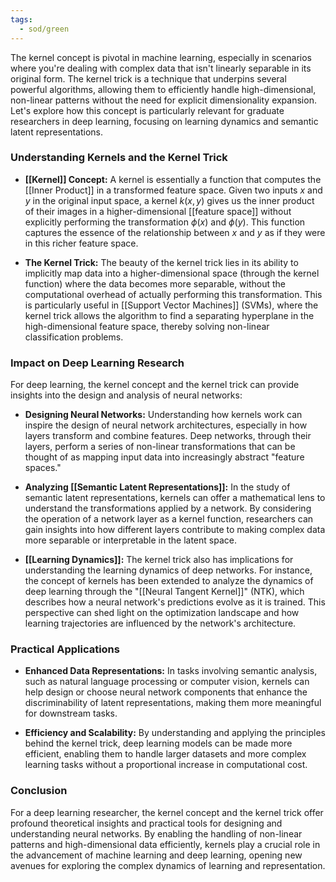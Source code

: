 ```yaml
---
tags:
  - sod/green
---
```


The kernel concept is pivotal in machine learning, especially in scenarios where you're dealing with complex data that isn't linearly separable in its original form. The kernel trick is a technique that underpins several powerful algorithms, allowing them to efficiently handle high-dimensional, non-linear patterns without the need for explicit dimensionality expansion. Let's explore how this concept is particularly relevant for graduate researchers in deep learning, focusing on learning dynamics and semantic latent representations.

### Understanding Kernels and the Kernel Trick

- **[[Kernel]] Concept:** A kernel is essentially a function that computes the [[Inner Product]] in a transformed feature space. Given two inputs $x$ and $y$ in the original input space, a kernel $k(x, y)$ gives us the inner product of their images in a higher-dimensional [[feature space]] without explicitly performing the transformation $\phi(x)$ and $\phi(y)$. This function captures the essence of the relationship between $x$ and $y$ as if they were in this richer feature space.

- **The Kernel Trick:** The beauty of the kernel trick lies in its ability to implicitly map data into a higher-dimensional space (through the kernel function) where the data becomes more separable, without the computational overhead of actually performing this transformation. This is particularly useful in [[Support Vector Machines]] (SVMs), where the kernel trick allows the algorithm to find a separating hyperplane in the high-dimensional feature space, thereby solving non-linear classification problems.

### Impact on Deep Learning Research

For deep learning, the kernel concept and the kernel trick can provide insights into the design and analysis of neural networks:

- **Designing Neural Networks:** Understanding how kernels work can inspire the design of neural network architectures, especially in how layers transform and combine features. Deep networks, through their layers, perform a series of non-linear transformations that can be thought of as mapping input data into increasingly abstract "feature spaces."

- **Analyzing [[Semantic Latent Representations]]:** In the study of semantic latent representations, kernels can offer a mathematical lens to understand the transformations applied by a network. By considering the operation of a network layer as a kernel function, researchers can gain insights into how different layers contribute to making complex data more separable or interpretable in the latent space.

- **[[Learning Dynamics]]:** The kernel trick also has implications for understanding the learning dynamics of deep networks. For instance, the concept of kernels has been extended to analyze the dynamics of deep learning through the "[[Neural Tangent Kernel]]" (NTK), which describes how a neural network's predictions evolve as it is trained. This perspective can shed light on the optimization landscape and how learning trajectories are influenced by the network's architecture.

### Practical Applications

- **Enhanced Data Representations:** In tasks involving semantic analysis, such as natural language processing or computer vision, kernels can help design or choose neural network components that enhance the discriminability of latent representations, making them more meaningful for downstream tasks.

- **Efficiency and Scalability:** By understanding and applying the principles behind the kernel trick, deep learning models can be made more efficient, enabling them to handle larger datasets and more complex learning tasks without a proportional increase in computational cost.

### Conclusion

For a deep learning researcher, the kernel concept and the kernel trick offer profound theoretical insights and practical tools for designing and understanding neural networks. By enabling the handling of non-linear patterns and high-dimensional data efficiently, kernels play a crucial role in the advancement of machine learning and deep learning, opening new avenues for exploring the complex dynamics of learning and representation.